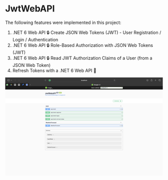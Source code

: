 # JwtWebAPI 

The following features were implemented in this project: 
  1. .NET 6 Web API 🔒 Create JSON Web Tokens (JWT) - User Registration / Login / Authentication
  2. .NET 6 Web API 🔒 Role-Based Authorization with JSON Web Tokens (JWT) 
  3. .NET 6 Web API 🔒 Read JWT Authorization Claims of a User (from a JSON Web Token)
  4. Refresh Tokens with a .NET 6 Web API 🚀


<img width="1440" alt="Screenshot 2023-03-28 at 5 51 03 AM" src="https://github.com/KsRenu/JwtWebAPI/blob/main/Screenshots/Overall%20features.png">

